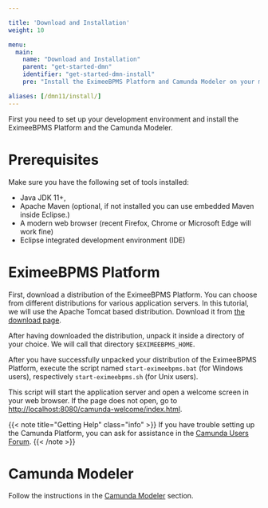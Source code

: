 ```yaml
---

title: 'Download and Installation'
weight: 10

menu:
  main:
    name: "Download and Installation"
    parent: "get-started-dmn"
    identifier: "get-started-dmn-install"
    pre: "Install the EximeeBPMS Platform and Camunda Modeler on your machine."

aliases: [/dmn11/install/]
---
```


First you need to set up your development environment and install the EximeeBPMS Platform and the Camunda Modeler.


# Prerequisites

Make sure you have the following set of tools installed:

* Java JDK 11+,
* Apache Maven (optional, if not installed you can use embedded Maven inside Eclipse.)
* A modern web browser (recent Firefox, Chrome or Microsoft Edge will work fine)
* Eclipse integrated development environment (IDE)


# EximeeBPMS Platform

First, download a distribution of the EximeeBPMS Platform. You can choose from different distributions for various application servers. In this tutorial, we will use the Apache Tomcat based distribution. Download it from [the download page](https://camunda.com/download/).

After having downloaded the distribution, unpack it inside a directory of your choice. We will call that directory `$EXIMEEBPMS_HOME`.

After you have successfully unpacked your distribution of the EximeeBPMS Platform, execute the script named `start-eximeebpms.bat` (for Windows users), respectively `start-eximeebpms.sh` (for Unix users).

This script will start the application server and open a welcome screen in your web browser. If the page does not open, go to [http://localhost:8080/camunda-welcome/index.html](http://localhost:8080/camunda-welcome/index.html).

{{< note title="Getting Help" class="info" >}}
If you have trouble setting up the Camunda Platform, you can ask for assistance in the [Camunda Users Forum](https://forum.camunda.org/).
{{< /note >}}

# Camunda Modeler

Follow the instructions in the [Camunda Modeler](/manual/latest/installation/camunda-modeler) section.
